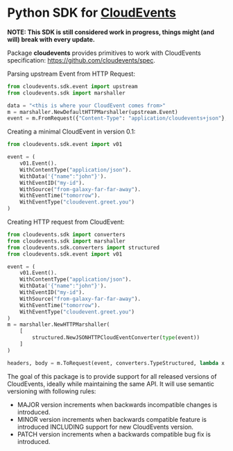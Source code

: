 # Python SDK for [CloudEvents](https://github.com/cloudevents/spec)

**NOTE: This SDK is still considered work in progress, things might (and will) break with every update.**

Package **cloudevents** provides primitives to work with CloudEvents specification: https://github.com/cloudevents/spec.

Parsing upstream Event from HTTP Request:
```python
from cloudevents.sdk.event import upstream
from cloudevents.sdk import marshaller

data = "<this is where your CloudEvent comes from>"
m = marshaller.NewDefaultHTTPMarshaller(upstream.Event)
event = m.FromRequest({"Content-Type": "application/cloudevents+json"}, data)

```

Creating a minimal CloudEvent in version 0.1:
```python
from cloudevents.sdk.event import v01

event = (
    v01.Event().
    WithContentType("application/json").
    WithData('{"name":"john"}').
    WithEventID("my-id").
    WithSource("from-galaxy-far-far-away").
    WithEventTime("tomorrow").
    WithEventType("cloudevent.greet.you")
)

```

Creating HTTP request from CloudEvent:
```python
from cloudevents.sdk import converters
from cloudevents.sdk import marshaller
from cloudevents.sdk.converters import structured
from cloudevents.sdk.event import v01

event = (
    v01.Event().
    WithContentType("application/json").
    WithData('{"name":"john"}').
    WithEventID("my-id").
    WithSource("from-galaxy-far-far-away").
    WithEventTime("tomorrow").
    WithEventType("cloudevent.greet.you")
)
m = marshaller.NewHTTPMarshaller(
    [
        structured.NewJSONHTTPCloudEventConverter(type(event))
    ]
)

headers, body = m.ToRequest(event, converters.TypeStructured, lambda x: x)

```

The goal of this package is to provide support for all released versions of CloudEvents, ideally while maintaining
the same API. It will use semantic versioning with following rules:
* MAJOR version increments when backwards incompatible changes is introduced.
* MINOR version increments when backwards compatible feature is introduced INCLUDING support for new CloudEvents version.
* PATCH version increments when a backwards compatible bug fix is introduced.
